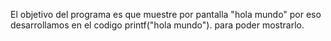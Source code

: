 
El objetivo del programa es  que  muestre por pantalla "hola mundo" por eso desarrollamos en el codigo printf("hola mundo"). para poder mostrarlo.
